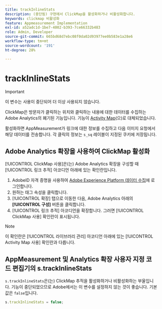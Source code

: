 ```yaml
---
title: trackInlineStats
description: (중단됨) 구현에서 ClickMap을 활성화하거나 비활성화합니다.
keywords: clickmap 비활성화
feature: Appmeasurement Implementation
exl-id: a52adc1d-1be7-4002-b393-7ce66332b483
role: Admin, Developer
source-git-commit: 665bd68d7ebc08f0da02d93977ee0b583e1a28e6
workflow-type: tm+mt
source-wordcount: '191'
ht-degree: 28%

---
```


# trackInlineStats

>[!IMPORTANT]
>
>이 변수는 사용이 중단되어 더 이상 사용되지 않습니다.

ClickMap은 방문자가 클릭하는 위치와 클릭하는 내용에 대한 데이터를 수집하는 Adobe Analytics의 폐기된 기능입니다. 기능이 [Activity Map](/help/analyze/activity-map/overview.md)(으)로 대체되었습니다.

활성화하면 AppMeasurement가 링크에 대한 정보를 수집하고 다음 이미지 요청에서 해당 데이터를 전송합니다. 각 클릭의 정보는 `s_sq` 레이블이 지정된 쿠키에 저장됩니다.

## Adobe Analytics 확장을 사용하여 ClickMap 활성화

[!UICONTROL ClickMap 사용]은(는) Adobe Analytics 확장을 구성할 때 [!UICONTROL 링크 추적] 아코디언 아래에 있는 확인란입니다.

1. AdobeID 자격 증명을 사용하여 [Adobe Experience Platform 데이터 수집](https://experience.adobe.com/data-collection)에 로그인합니다.
2. 원하는 태그 속성을 클릭합니다.
3. [!UICONTROL 확장] 탭으로 이동한 다음, Adobe Analytics 아래의 **[!UICONTROL 구성]** 버튼을 클릭합니다.
4. [!UICONTROL 링크 추적] 아코디언을 확장합니다. 그러면 [!UICONTROL ClickMap 사용] 확인란이 표시됩니다.

>[!NOTE]
>
>이 확인란은 [!UICONTROL 라이브러리 관리] 아코디언 아래에 있는 [!UICONTROL Activity Map 사용] 확인란과 다릅니다.

## AppMeasurement 및 Analytics 확장 사용자 지정 코드 편집기의 s.trackInlineStats

`s.trackInlineStats`은(는) ClickMap 추적을 활성화하거나 비활성화하는 부울입니다. 기능이 중단되었으므로 Adobe에서는 이 변수를 설정하지 않는 것이 좋습니다. 기본값은 `false`입니다.

```js
s.trackInlineStats = false;
```
